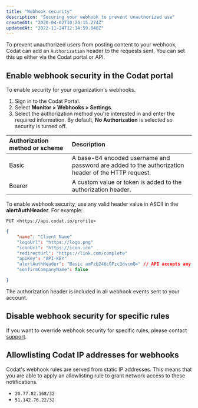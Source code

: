 ```yaml
---
title: "Webhook security"
description: "Securing your webhook to prevent unauthorized use"
createdAt: "2020-04-02T10:24:15.274Z"
updatedAt: "2022-11-24T12:14:59.848Z"
---
```


To prevent unauthorized users from posting content to your webhook, Codat can add an `Authorization` header to the requests sent. You can set this up either via the Codat portal or API.

## Enable webhook security in the Codat portal

To enable security for your organization's webhooks.

1. Sign in to the Codat Portal.
2. Select **Monitor > Webhooks > Settings**.
3. Select the authorization method you're interested in and enter the required information. By default, **No Authorization** is selected so security is turned off.

| Authorization method or scheme | Description                                                                                        |
| :----------------------------- | :------------------------------------------------------------------------------------------------- |
| Basic                          | A base-64 encoded username and password are added to the authorization header of the HTTP request. |
| Bearer                         | A custom value or token is added to the authorization header.                                      |


To enable webhook security, use any valid header value in ASCII in the **alertAuthHeader**. For example:

`PUT <https://api.codat.io/profile>`

```json
{
    "name": "Client Name"
    "logoUrl": "https://logo.png"
    "iconUrl": "https://icon.ico"
    "redirectUrl": "https://link.com/complete"
    "apiKey": "API-KEY"
    "alertAuthHeader": "Basic amFzb246cGFzc3dvcmQ=" // API accepts any raw string value
    "confirmCompanyName": false

}
```

The authorization header is included in all webhook events sent to your account.

## Disable webhook security for specific rules

If you want to override webhook security for specific rules, please contact [support](mailto:support@codat.io?subject=Disable%20webhook%20security%20for%20specific%20rules).

## Allowlisting Codat IP addresses for webhooks

Codat's webhook rules are served from static IP addresses. This means that you are able to apply an allowlisting rule to grant network access to these notifications.

- `20.77.82.168/32`
- `51.142.76.22/32`
